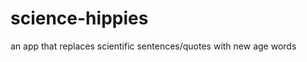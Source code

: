 science-hippies
===============

an app that replaces scientific sentences/quotes with new age words
